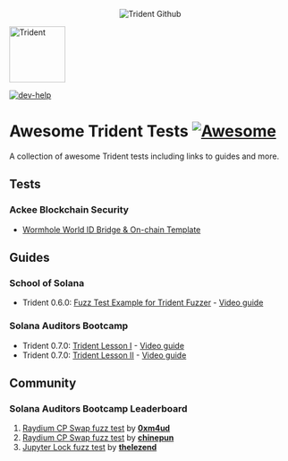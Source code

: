 <p align="center">
    <picture>
      <source media="(prefers-color-scheme: dark)" srcset="https://abchprod.wpengine.com/wp-content/uploads/2024/05/Trident-Github.png?raw=true">
      <img alt="Trident Github" src="https://abchprod.wpengine.com/wp-content/uploads/2024/05/Trident-Github.png?raw=true" width="auto">
    </picture>
  </a>
</p>

<p align="left">
  <img height="100" width="100" src="https://abchprod.wpengine.com/wp-content/uploads/2024/05/Trident-Color.png" alt="Trident"/>
</p>

<a href="https://discord.gg/urRbxVcMrB" target="_blank" rel="noopener noreferrer">
   <picture>
     <source media="(prefers-color-scheme: dark)" srcset="https://img.shields.io/discord/867746290678104064?colorA=21262d&colorB=0000FF&style=flat">
     <img src="https://img.shields.io/discord/867746290678104064?colorA=f6f8fa&colorB=0000FF&style=flat" alt="dev-help">
   </picture>
 </a>

# Awesome Trident Tests [![Awesome](https://awesome.re/badge.svg)](https://awesome.re)

A collection of awesome Trident tests including links to guides and more.

## Tests

### Ackee Blockchain Security

- [Wormhole World ID Bridge & On-chain Template](https://github.com/Ackee-Blockchain/wormhole-world-id-fuzzing)


## Guides

### School of Solana

- Trident 0.6.0: [Fuzz Test Example for Trident Fuzzer](https://github.com/Ackee-Blockchain/sos-trident/tree/fuzz-tests) - [Video guide](https://youtu.be/5Lq8iEbMFbs?si=k28P8U1NEQcDM9_P)


### Solana Auditors Bootcamp

- Trident 0.7.0: [Trident Lesson I](https://github.com/Ackee-Blockchain/Solana-Auditors-Bootcamp/tree/76e61fef431de5059a3aca790729b70298d0c147/Lesson-3) - [Video guide](https://youtu.be/5JRVnxGW8kc?si=mFsvZplAFhDiwOWX)
- Trident 0.7.0: [Trident Lesson II](https://github.com/Ackee-Blockchain/Solana-Auditors-Bootcamp/tree/76e61fef431de5059a3aca790729b70298d0c147/Lesson-4) - [Video guide](https://youtu.be/gMk6hm0x44M?si=1S-iu7aMniP5t54Q)


## Community

### Solana Auditors Bootcamp Leaderboard

1. [Raydium CP Swap fuzz test](./solana-auditors-bootcamp-fuzz-tests/fuzzing-with-trident-0xm4ud/) by [**0xm4ud**](https://github.com/0xm4ud)
2. [Raydium CP Swap fuzz test](./solana-auditors-bootcamp-fuzz-tests/fuzzing-with-trident-chinepun/) by [**chinepun**](https://github.com/chinepun)
3. [Jupyter Lock fuzz test](./solana-auditors-bootcamp-fuzz-tests/fuzzing-with-trident-thelezend/) by [**thelezend**](https://github.com/thelezend)
